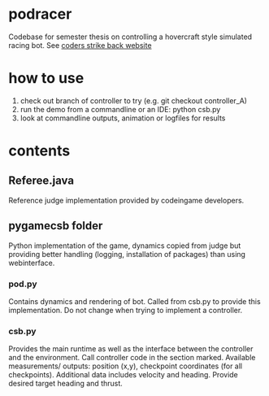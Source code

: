 # podracer

Codebase for semester thesis on controlling a hovercraft style simulated racing bot. See [coders strike back website](https://www.codingame.com/ide/puzzle/coders-strike-back)

# how to use
1. check out branch of controller to try (e.g. git checkout controller_A)
2. run the demo from a commandline or an IDE: python csb.py
3. look at commandline outputs, animation or logfiles for results

# contents
## Referee.java
Reference judge implementation provided by codeingame developers.

## pygamecsb folder
Python implementation of the game, dynamics copied from judge but providing better handling (logging, installation of packages) than using webinterface.

### pod.py
Contains dynamics and rendering of bot. Called from csb.py to provide this implementation. Do not change when trying to implement a controller.

### csb.py
Provides the main runtime as well as the interface between the controller and the environment. Call controller code in the section marked. 
Available measurements/ outputs: position (x,y), checkpoint coordinates (for all checkpoints). Additional data includes velocity and heading.
Provide desired target heading and thrust.